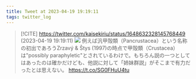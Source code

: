 ```yaml
---
title: Tweet at 2023-04-19 19:19:11
tags: twitter_log
---
```


> [!CITE] https://twitter.com/kaisekiriu/status/1648632328145768449 (2023-04-19 19:19:11)
> ![](https://twitter.com/kaisekiriu/status/1648632328145768449)
> 例えば汎甲殻類（Pancrustacea）という名称の初出であろうZrzavý &amp; Štys (1997)の時点で甲殻類（Crustacea）は"possibly paraphyletic"とされているわけで。もちろん説の一つとしてはあったのは確かだけども、他説に対して「姉妹群説」がそこまで有力だったとは思えない。
> https://t.co/SG0FHuU4tu
